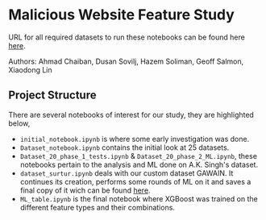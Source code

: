 # Malicious Website Feature Study 

URL for all required datasets to run these notebooks can be found here  <a href="https://drive.google.com/drive/folders/11gqS36uV3bdLvuxeI4cZ2GlKukoLbuzW?usp=sharing" target=_blank>here<a>.

Authors: Ahmad Chaiban, Dusan Sovilj, Hazem Soliman, Geoff Salmon, Xiaodong Lin

## Project Structure 

There are several notebooks of interest for our study, they are highlighted below, 

* `initial_notebook.ipynb` is where some early investigation was done. 
* `Dataset_notebook.ipynb` contains the initial look at 25 datasets. 
* `Dataset_20_phase_1_tests.ipynb` &  `Dataset_20_phase_2_ML.ipynb`, these notebooks pertain to the analysis and ML done on A.K. Singh's dataset. 
* `dataset_surtur.ipynb` deals with our custom dataset GAWAIN. It continues its creation, performs some rounds of ML on it and saves a final copy of it wich can be found <a href="https://drive.google.com/drive/folders/1Uk03X8vFIIMRaOT9oFUhs7JuSnR6OVd0?usp=sharing" target=_blank>here<a>.
* `ML_table.ipynb` is the final notebook where XGBoost was trained on the different feature types and their combinations. 
